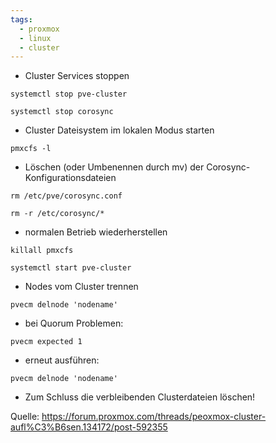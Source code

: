 ```yaml
---
tags:
  - proxmox
  - linux
  - cluster
---
```


- Cluster Services stoppen
```
systemctl stop pve-cluster
```
```
systemctl stop corosync
```
- Cluster Dateisystem im lokalen Modus starten
```
pmxcfs -l
```
- Löschen (oder Umbenennen durch mv) der Corosync-Konfigurationsdateien
```
rm /etc/pve/corosync.conf
```
```
rm -r /etc/corosync/*
```
- normalen Betrieb wiederherstellen
```
killall pmxcfs
```
```
systemctl start pve-cluster
```
- Nodes vom Cluster trennen
```
pvecm delnode 'nodename'
```
- bei Quorum Problemen:
```
pvecm expected 1
```
- erneut ausführen:
```
pvecm delnode 'nodename'
```
- Zum Schluss die verbleibenden Clusterdateien löschen!

Quelle: https://forum.proxmox.com/threads/peoxmox-cluster-aufl%C3%B6sen.134172/post-592355


